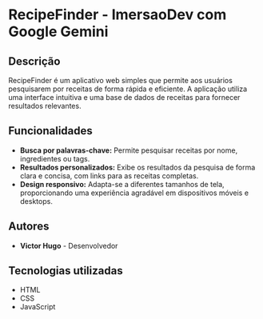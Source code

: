 # RecipeFinder - ImersaoDev com Google Gemini

## Descrição
RecipeFinder é um aplicativo web simples que permite aos usuários pesquisarem por receitas de forma rápida e eficiente. A aplicação utiliza uma interface intuitiva e uma base de dados de receitas para fornecer resultados relevantes.

## Funcionalidades
* **Busca por palavras-chave:** Permite pesquisar receitas por nome, ingredientes ou tags.
* **Resultados personalizados:** Exibe os resultados da pesquisa de forma clara e concisa, com links para as receitas completas.
* **Design responsivo:** Adapta-se a diferentes tamanhos de tela, proporcionando uma experiência agradável em dispositivos móveis e desktops.

## Autores
* **Victor Hugo** - Desenvolvedor

## Tecnologias utilizadas
* HTML
* CSS
* JavaScript

